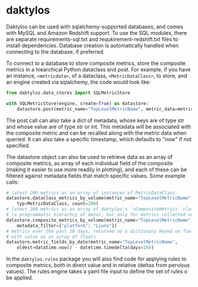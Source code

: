 # daktylos
Daktylos can be used with sqlalchemy-supported databases, and comes with MySQL and Amazon Redshift support.  To use the SQL modules, there are separate requirements-sql.txt and requkirement-redshift.txt files to install dependencies.  Database creation is automatically handled when connecting to the database, if preferred.  

To connect to a database to store composite metrics, store the composite metrics in a hiearchical Python dataclass and post. For example, if you have an instance, `<metricdata>`, of a dataclass, `<MetricDataClass>`, to store, and an engine created via sqlalchemy, 
the code would look like:

```python
from daktylos.data_stores import SQLMetricStore

with SQLMetricStore(engine, create=True) as datastore:
    datastore.post(metric_name="TopLevelMetricName", metric_data=metricdata)
```
    
The post call can also take a dict of metadata, whose keys are of type str and whose value are of type str or int.  This 
metadata will be associated with the composite metric and can be recalled along with the metric data when queried.  It can 
also take a specific timestamp, which defaults to "now" if not specified.

The datastore object can also be used to retrieve data as an array of composite metrics, as array of each individual field of the composite (making it easier to use more readily in plotting), and each of these can be filtered against metadata fields that match specific values.  Some example calls:

```python
# latest 200 metrics as an array of instances of MetricDataClass:
datastore.dataclass_metrics_by_volume(metric_name="TopLevelMetricName",
    typ=MetricDataClass, count=200)
# latest 200 metrics as an array of daktylos's `<CompositeMetric>` class
# (a programmatic hierarhcy of data), but only for metrics collected on Linux platforms:
datastore.composite_metrics_by_volume(metric_name="TopLevelMetricName", count=200, 
    metadata_filter={"platform": "Liunx"})
# metrics over the past 10 days, returned as a dictionary keyed on field name
# with value as an array of floats
datastore.metric_fields_by_date(metric_name="TopLevelMetricName", 
    oldest=datatime.now() - datetime.timedelta(days=10))
```

In the `daktylos.rules` package you will also find code for applying rules to composite metrics, 
both in direct value and in relative (deltas from pervious values).  The rules engine takes
a yaml file input to define the set of rules o be applied.


                   
